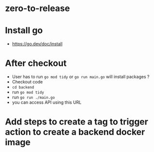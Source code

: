# zero-to-release

# Install go
- https://go.dev/doc/install


# After checkout
- User has to run  `go mod tidy` or `go run main.go` will install packages ?
- Checkout code
- `cd backend`
- run `go mod tidy`
- run `go run ./main.go`
- you can access API using this URL

# Add steps to create a tag to trigger action to create a backend docker image



